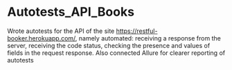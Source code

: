 # Autotests_API_Books
Wrote autotests for the API of the site https://restful-booker.herokuapp.com/, namely automated: receiving a response from the server, receiving the code status, checking the presence and values ​​of fields in the request response. Also connected Allure for clearer reporting of autotests
